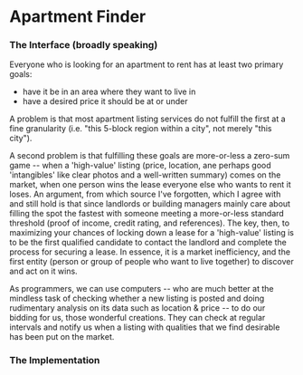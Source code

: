 # Apartment Finder

### The Interface (broadly speaking)

Everyone who is looking for an apartment to rent has at least two primary goals:

 - have it be in an area where they want to live in
 - have a desired price it should be at or under
 
A problem is that most apartment listing services do not fulfill the first at a fine granularity (i.e. "this 5-block region within a city", not merely "this city").
 
 
A second problem is that fulfilling these goals are more-or-less a zero-sum game -- when a 'high-value' listing (price, location, ane perhaps good 'intangibles' like clear photos and a well-written summary) comes on the market, when one person wins the lease everyone else who wants to rent it loses.  An argument, from which source I've forgotten, which I agree with and still hold is that since landlords or building managers mainly care about filling the spot the fastest with someone meeting a more-or-less standard threshold (proof of income, credit rating, and references). The key, then, to maximizing your chances of locking down a lease for a 'high-value' listing is to be the first qualified candidate to contact the landlord and complete the process for securing a lease.  In essence, it is a market inefficiency, and the first entity (person or group of people who want to live together) to discover and act on it wins.


As programmers, we can use computers -- who are much better at the mindless task of checking whether a new listing is posted and doing rudimentary analysis on its data such as location & price -- to do our bidding for us, those wonderful creations.  They can check at regular intervals and notify us when a listing with qualities that we find desirable has been put on the market.


### The Implementation
